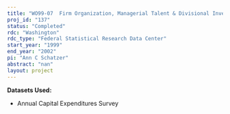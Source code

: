 ```yaml
---
title: "WO99-07  Firm Organization, Managerial Talent & Divisional Investment"
proj_id: "137"
status: "Completed"
rdc: "Washington"
rdc_type: "Federal Statistical Research Data Center"
start_year: "1999"
end_year: "2002"
pi: "Ann C Schatzer"
abstract: "nan"
layout: project
---
```


**Datasets Used:**

  - Annual Capital Expenditures Survey 

